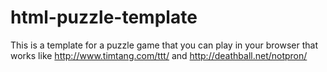 # html-puzzle-template
This is a template for a puzzle game that you can play in your browser that works like http://www.timtang.com/ttt/ and http://deathball.net/notpron/
